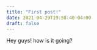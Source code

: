 ```yaml
---
title: "First post!"
date: 2021-04-29T19:58:40-04:00
draft: false
---
```

Hey guys! how is it going?